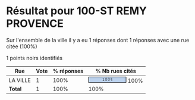 # Résultat pour 100-ST REMY PROVENCE

Sur l'ensemble de la ville il y a eu 1 réponses dont 1 réponses avec une rue citée (100%)

1 points noirs identifiés

| Rue | Vote | % réponses | % Nb rues cités|
|-----|------|------------|----------------|
| LA VILLE | 1 | 100% | <img src="../../img/bar_100.gif" />&nbsp;100%|
| **Total** | 1 | 100% | 100%|
